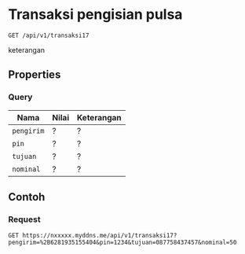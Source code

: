 # Transaksi pengisian pulsa
```http
GET /api/v1/transaksi17
```
keterangan
## Properties
### Query
Nama  | Nilai | Keterangan
--- | --- | ---
<code>pengirim</code> | ? | ?
<code>pin</code> | ? | ?
<code>tujuan</code> | ? | ?
<code>nominal</code> | ? | ?

## Contoh

### Request
```http
GET https://nxxxxx.myddns.me/api/v1/transaksi17?pengirim=%2B6281935155404&pin=1234&tujuan=087758437457&nominal=50
```
